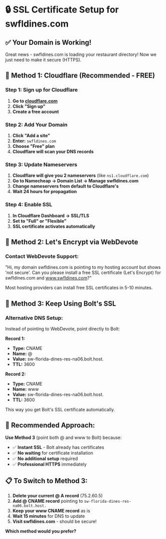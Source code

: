 # 🔒 SSL Certificate Setup for swfldines.com

## ✅ **Your Domain is Working!**

Great news - swfldines.com is loading your restaurant directory! Now we just need to make it secure (HTTPS).

## 🔧 **Method 1: Cloudflare (Recommended - FREE)**

### **Step 1: Sign up for Cloudflare**
1. **Go to [cloudflare.com](https://cloudflare.com)**
2. **Click "Sign up"**
3. **Create a free account**

### **Step 2: Add Your Domain**
1. **Click "Add a site"**
2. **Enter:** `swfldines.com`
3. **Choose "Free" plan**
4. **Cloudflare will scan your DNS records**

### **Step 3: Update Nameservers**
1. **Cloudflare will give you 2 nameservers** (like `ns1.cloudflare.com`)
2. **Go to Namecheap → Domain List → Manage swfldines.com**
3. **Change nameservers from default to Cloudflare's**
4. **Wait 24 hours for propagation**

### **Step 4: Enable SSL**
1. **In Cloudflare Dashboard → SSL/TLS**
2. **Set to "Full" or "Flexible"**
3. **SSL certificate activates automatically**

## 🔧 **Method 2: Let's Encrypt via WebDevote**

### **Contact WebDevote Support:**
"Hi, my domain swfldines.com is pointing to my hosting account but shows 'not secure'. Can you please install a free SSL certificate (Let's Encrypt) for swfldines.com and www.swfldines.com?"

Most hosting providers can install free SSL certificates in 5-10 minutes.

## 🔧 **Method 3: Keep Using Bolt's SSL**

### **Alternative DNS Setup:**
Instead of pointing to WebDevote, point directly to Bolt:

**Record 1:**
- **Type:** CNAME
- **Name:** @
- **Value:** sw-florida-dines-res-na06.bolt.host.
- **TTL:** 3600

**Record 2:**
- **Type:** CNAME  
- **Name:** www
- **Value:** sw-florida-dines-res-na06.bolt.host.
- **TTL:** 3600

This way you get Bolt's SSL certificate automatically.

## 🎯 **Recommended Approach:**

**Use Method 3** (point both @ and www to Bolt) because:
- ✅ **Instant SSL** - Bolt already has certificates
- ✅ **No waiting** for certificate installation
- ✅ **No additional setup** required
- ✅ **Professional HTTPS** immediately

## 📋 **To Switch to Method 3:**

1. **Delete your current @ A record** (75.2.60.5)
2. **Add @ CNAME record** pointing to `sw-florida-dines-res-na06.bolt.host.`
3. **Keep your www CNAME record** as is
4. **Wait 15 minutes** for DNS to update
5. **Visit swfldines.com** - should be secure!

**Which method would you prefer?**